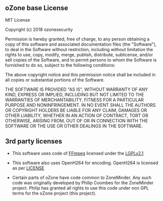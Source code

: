 oZone base License
---------------------------

MIT License

Copyright (c) 2018 ozonesecurity

Permission is hereby granted, free of charge, to any person obtaining a copy
of this software and associated documentation files (the "Software"), to deal
in the Software without restriction, including without limitation the rights
to use, copy, modify, merge, publish, distribute, sublicense, and/or sell
copies of the Software, and to permit persons to whom the Software is
furnished to do so, subject to the following conditions:

The above copyright notice and this permission notice shall be included in all
copies or substantial portions of the Software.

THE SOFTWARE IS PROVIDED "AS IS", WITHOUT WARRANTY OF ANY KIND, EXPRESS OR
IMPLIED, INCLUDING BUT NOT LIMITED TO THE WARRANTIES OF MERCHANTABILITY,
FITNESS FOR A PARTICULAR PURPOSE AND NONINFRINGEMENT. IN NO EVENT SHALL THE
AUTHORS OR COPYRIGHT HOLDERS BE LIABLE FOR ANY CLAIM, DAMAGES OR OTHER
LIABILITY, WHETHER IN AN ACTION OF CONTRACT, TORT OR OTHERWISE, ARISING FROM,
OUT OF OR IN CONNECTION WITH THE SOFTWARE OR THE USE OR OTHER DEALINGS IN THE
SOFTWARE.



3rd party licenses
-------------------
* This software uses code of <a href=http://ffmpeg.org>FFmpeg</a> licensed under the <a href=http://www.gnu.org/licenses/old-licenses/lgpl-2.1.html>LGPLv2.1</a> 
* This software also uses OpenH264 for encoding. OpenH264 is licensed as per [LICENSE](https://github.com/cisco/openh264/blob/master/LICENSE)

* Certain parts of oZone have code common to ZoneMinder. Any such code was originally developed by Philip Coombes for the ZoneMinder project. Philip has granted all rights to use this code under non GPL terms for the oZone project (this project).

